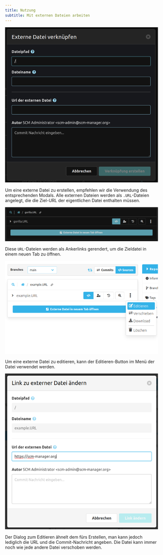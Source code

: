 ```yaml
---
title: Nutzung
subtitle: Mit externen Dateien arbeiten
---
```

![Neue externe Datei erstellen](assets/createModal.png)

Um eine externe Datei zu erstellen, empfehlen wir die Verwendung des entsprechenden Modals. Alle externen Dateien werden als `.URL`-Dateien angelegt, die die Ziel-URL der eigentlichen Datei enthalten müssen.

![Externe Datei öffnen](assets/openFile.png)

Diese `URL`-Dateien werden als Ankerlinks gerendert, um die Zieldatei in einem neuen Tab zu öffnen.

![Edit external file](assets/modifyButton.png)

Um eine externe Datei zu editieren, kann der Editieren-Button im Menü der Datei verwendet werden.

![Edit external file](assets/modifyModal.png)

Der Dialog zum Editieren ähnelt dem fürs Erstellen, man kann jedoch lediglich die URL und die Commit-Nachricht angeben.
Die Datei kann immer noch wie jede andere Datei verschoben werden.
